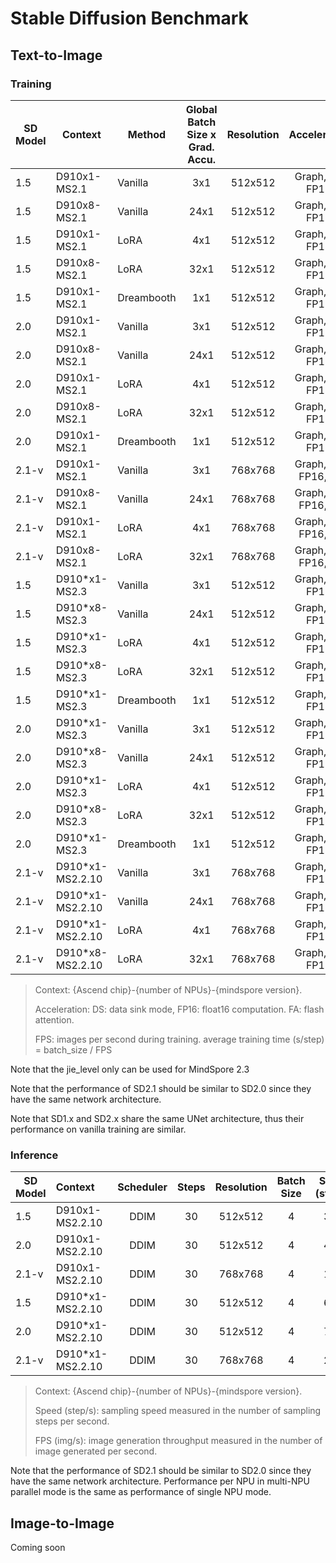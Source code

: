 # Stable Diffusion Benchmark

## Text-to-Image

### Training

| SD Model      |   Context      |  Method      | Global Batch Size x Grad. Accu. |   Resolution       |   Acceleration   | jie_level  |FPS (img/s)  |
|---------------|---------------|--------------|:-------------------:|:------------------:|:----------------:|:----------------:|----------:|
| 1.5           |    D910x1-MS2.1      |    Vanilla   |      3x1             |     512x512         | Graph, DS, FP16,  |     N/A |       5.98          |
| 1.5           |    D910x8-MS2.1      |    Vanilla   |      24x1             |     512x512         | Graph, DS, FP16,  |    N/A |     31.18          |
| 1.5           |    D910x1-MS2.1      |    LoRA      |      4x1             |     512x512         | Graph, DS, FP16,  |      N/A |   8.25          |
| 1.5           |    D910x8-MS2.1      |    LoRA      |      32x1             |     512x512         | Graph, DS, FP16,  |      N/A |  63.85          |
| 1.5           |    D910x1-MS2.1      |    Dreambooth      |      1x1             |     512x512         | Graph, DS, FP16,  |   N/A |   2.09            |
| 2.0           |    D910x1-MS2.1       |    Vanilla      |      3x1             |     512x512         | Graph, DS, FP16,  |     N/A |   6.19          |
| 2.0           |    D910x8-MS2.1       |    Vanilla      |      24x1             |     512x512         | Graph, DS, FP16,  |     N/A |   33.50          |
| 2.0           |    D910x1-MS2.1       |    LoRA      |      4x1             |     512x512         | Graph, DS, FP16,  |       N/A |   9.46       |
| 2.0           |    D910x8-MS2.1       |    LoRA      |      32x1             |     512x512         | Graph, DS, FP16,  |      N/A |    73.51       |
| 2.0           |    D910x1-MS2.1       |    Dreambooth      |      1x1             |     512x512         | Graph, DS, FP16,  |     N/A |  2.18            |
| 2.1-v           |    D910x1-MS2.1       |    Vanilla      |      3x1             |     768x768         | Graph, DS, FP16, FA  |      N/A |   3.16          |
| 2.1-v           |    D910x8-MS2.1       |    Vanilla      |      24x1             |     768x768         | Graph, DS, FP16, FA  |     N/A |    18.98          |
| 2.1-v           |    D910x1-MS2.1       |    LoRA      |      4x1                 |     768x768         | Graph, DS, FP16, FA  |      N/A |   3.39          |
| 2.1-v           |    D910x8-MS2.1       |    LoRA      |      32x1                 |     768x768         | Graph, DS, FP16, FA  |     N/A |    23.45          |
| 1.5           |    D910*x1-MS2.3      |    Vanilla   |      3x1             |     512x512         | Graph, DS, FP16,  |     O2 |   11.86          |
| 1.5           |    D910*x8-MS2.3      |    Vanilla   |      24x1             |     512x512         | Graph, DS, FP16,  |  O2 |  75.53          |
| 1.5           |    D910*x1-MS2.3      |    LoRA      |      4x1             |     512x512         | Graph, DS, FP16,  |   O2 |  15.27          |
| 1.5           |    D910*x8-MS2.3      |    LoRA      |      32x1             |     512x512         | Graph, DS, FP16,  |   O2 |  119.94          |
| 1.5           |    D910*x1-MS2.3      |    Dreambooth      |      1x1             |     512x512         | Graph, DS, FP16,  |  O2 |    3.86          |
| 2.0           |    D910*x1-MS2.3       |    Vanilla      |      3x1             |     512x512         | Graph, DS, FP16,  |     O2 |   12.75        |
| 2.0           |    D910*x8-MS2.3       |    Vanilla      |      24x1             |     512x512         | Graph, DS, FP16,  |   O2 |    79.67        |
| 2.0           |    D910*x1-MS2.3       |    LoRA      |      4x1             |     512x512         | Graph, DS, FP16,  |      O2 |     16.53     |
| 2.0           |    D910*x8-MS2.3       |    LoRA      |      32x1             |     512x512         | Graph, DS, FP16,  |     O2 |      129.70     |
| 2.0           |    D910*x1-MS2.3       |    Dreambooth      |      1x1             |     512x512         | Graph, DS, FP16,  |  O2 |   3.76         |
| 2.1-v           |    D910*x1-MS2.2.10       |    Vanilla      |      3x1             |     768x768         | Graph, DS, FP16,  |   N/A |   5.80        |
| 2.1-v           |    D910*x1-MS2.2.10       |    Vanilla      |      24x1             |     768x768         | Graph, DS, FP16,  |   N/A |    46.02        |
| 2.1-v           |    D910*x1-MS2.2.10       |    LoRA      |      4x1                 |     768x768         | Graph, DS, FP16,  |   N/A |   6.65        |
| 2.1-v           |    D910*x8-MS2.2.10       |    LoRA      |      32x1                 |     768x768         | Graph, DS, FP16,  |   N/A |    52.57        |
> Context: {Ascend chip}-{number of NPUs}-{mindspore version}.
>
> Acceleration: DS: data sink mode, FP16: float16 computation. FA: flash attention.
>
>FPS: images per second during training. average training time (s/step) = batch_size / FPS

Note that the jie_level only can be used for MindSpore 2.3

Note that the performance of SD2.1 should be similar to SD2.0 since they have the same network architecture.

Note that SD1.x and SD2.x share the same UNet architecture, thus their performance on vanilla training are similar.

<!--
TB tested:
| 1.5           |    D910x1-MS2.1      |    ControlNet      |      4x1             |     512x512         | Graph, DS, FP16,  |                 |
| 2.1-v           |    D910x1-MS2.1       |    Dreambooth      |      1x1             |     768x768         | Graph, DS, FP16,  |                 |
| 1.5           |    D910*x1-MS2.2      |    ControlNet      |      4x1             |     512x512         | Graph, DS, FP16,  |                 |

Other Acceleration techniques:
Flash Attention,
-->


### Inference

| SD Model      |     Context |  Scheduler   | Steps              |  Resolution   |      Batch Size     |  Speed (step/s)     | FPS (img/s)     |
|---------------|:-----------|:------------:|:------------------:|:----------------:|:----------------:|:----------------:|:----------------:|
| 1.5           |     D910x1-MS2.2.10    |  DDIM       |   30       |    512x512         |       4          |    3.58        |       0.44       |
| 2.0           |     D910x1-MS2.2.10    |  DDIM       |   30       |    512x512         |       4          |    4.12       |        0.49       |
| 2.1-v         |     D910x1-MS2.2.10    |  DDIM       |   30       |    768x768         |       4          |     1.14     |         0.14      |
| 1.5           |     D910*x1-MS2.2.10   |  DDIM       |   30       |    512x512         |       4          |       6.19     |         0.71      |
| 2.0           |     D910*x1-MS2.2.10   |  DDIM       |   30       |    512x512         |       4          |      7.65     |         0.83      |
| 2.1-v         |     D910*x1-MS2.2.10   |  DDIM       |   30       |    768x768         |       4          |      2.79     |         0.32      |
> Context: {Ascend chip}-{number of NPUs}-{mindspore version}.
>
> Speed (step/s): sampling speed measured in the number of sampling steps per second.
>
> FPS (img/s): image generation throughput measured in the number of image generated per second.

Note that the performance of SD2.1 should be similar to SD2.0 since they have the same network architecture. Performance per NPU in multi-NPU parallel mode is the same as performance of single NPU mode.


<!--
Add a column for model/pipeline yaml config?
Mixed precision belongs to configuration
-->

## Image-to-Image

Coming soon

